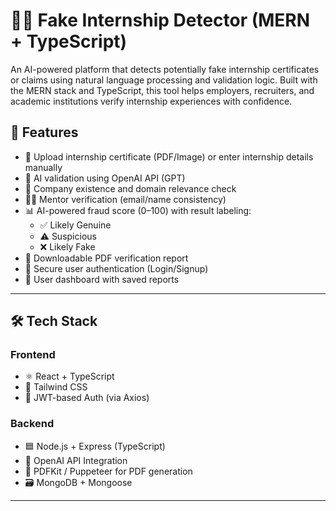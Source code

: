 # 🕵️‍♀️ Fake Internship Detector (MERN + TypeScript)

An AI-powered platform that detects potentially fake internship certificates or claims using natural language processing and validation logic. Built with the MERN stack and TypeScript, this tool helps employers, recruiters, and academic institutions verify internship experiences with confidence.


## 🧠 Features

- 📄 Upload internship certificate (PDF/Image) or enter internship details manually
- 🧠 AI validation using OpenAI API (GPT)
- 🏢 Company existence and domain relevance check
- 🧑‍🏫 Mentor verification (email/name consistency)
- 📊 AI-powered fraud score (0–100) with result labeling:
  - ✅ Likely Genuine
  - ⚠️ Suspicious
  - ❌ Likely Fake
- 📝 Downloadable PDF verification report
- 🔐 Secure user authentication (Login/Signup)
- 🧾 User dashboard with saved reports

---

## 🛠️ Tech Stack

### Frontend
- ⚛️ React + TypeScript
- 🎨 Tailwind CSS
- 🔐 JWT-based Auth (via Axios)

### Backend
- 🟦 Node.js + Express (TypeScript)
- 🧠 OpenAI API Integration
- 🧾 PDFKit / Puppeteer for PDF generation
- 🗃️ MongoDB + Mongoose

---


